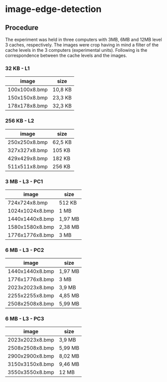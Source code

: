 # image-edge-detection

## Procedure

The experiment was held in three computers with 3MB, 6MB and 12MB level 3 caches, respectively. The images were crop having in mind a filter of the cache levels in the 3 computers (experimental units). Following is the correspondence between the cache levels and the images.

### 32 KB - L1

| image         | size    |
| ------------- | ------- |
| 100x100x8.bmp | 10,8 KB |
| 150x150x8.bmp | 23,3 KB |
| 178x178x8.bmp | 32,3 KB |

### 256 KB - L2

| image         | size    |
| ------------- | ------- |
| 250x250x8.bmp | 62,5 KB |
| 327x327x8.bmp | 105 KB  |
| 429x429x8.bmp | 182 KB  |
| 511x511x8.bmp | 256 KB  |

### 3 MB - L3 - PC1

| image           | size    |
| --------------- | ------- |
| 724x724x8.bmp   | 512 KB  |
| 1024x1024x8.bmp | 1 MB    |
| 1440x1440x8.bmp | 1,97 MB |
| 1580x1580x8.bmp | 2,38 MB |
| 1776x1776x8.bmp | 3 MB    |

### 6 MB - L3 - PC2

| image           | size    |
| --------------- | ------- |
| 1440x1440x8.bmp | 1,97 MB |
| 1776x1776x8.bmp | 3 MB    |
| 2023x2023x8.bmp | 3,9 MB  |
| 2255x2255x8.bmp | 4,85 MB |
| 2508x2508x8.bmp | 5,99 MB |

### 6 MB - L3 - PC3

| image           | size    |
| --------------- | ------- |
| 2023x2023x8.bmp | 3,9 MB  |
| 2508x2508x8.bmp | 5,99 MB |
| 2900x2900x8.bmp | 8,02 MB |
| 3150x3150x8.bmp | 9,46 MB |
| 3550x3550x8.bmp | 12 MB   |
